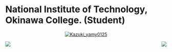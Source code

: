  # National Institute of Technology, Okinawa College. (Student)

 <p align="center">
    <a href="https://twitter.com/Kazuki_yamy0125">
        <img src="https://badgen.net/badge/icon/twitter?icon=twitter&label" alt="Kazuki_yamy0125">
    </a>
</p>
<p>
    <a>
        <img  align="left", src="https://github-readme-stats.vercel.app/api?username=kazu-yamy&hide=contribs,prs&count_private=true&show_icons=true&theme=tokyonight">
    </a>
    <a>
        <img  align="right", src="https://github-readme-stats.vercel.app/api/top-langs/?username=kazu-yamy&layout=compact&theme=tokyonight">
    </a>

</p>
